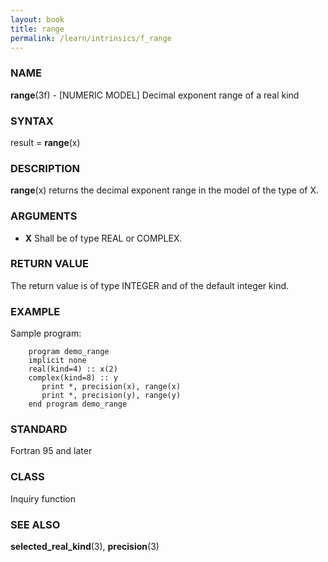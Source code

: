 ```yaml
---
layout: book
title: range
permalink: /learn/intrinsics/f_range
---
```

### NAME

**range**(3f) - \[NUMERIC MODEL\] Decimal exponent
range of a real kind

### SYNTAX

result = **range**(x)

### DESCRIPTION

**range**(x) returns the decimal exponent range in the model of the type
of X.

### ARGUMENTS

  - **X**
    Shall be of type REAL or COMPLEX.

### RETURN VALUE

The return value is of type INTEGER and of the default integer kind.

### EXAMPLE

Sample program:

```
    program demo_range
    implicit none
    real(kind=4) :: x(2)
    complex(kind=8) :: y
       print *, precision(x), range(x)
       print *, precision(y), range(y)
    end program demo_range
```

### STANDARD

Fortran 95 and later

### CLASS

Inquiry function

### SEE ALSO

**selected\_real\_kind**(3), **precision**(3)
